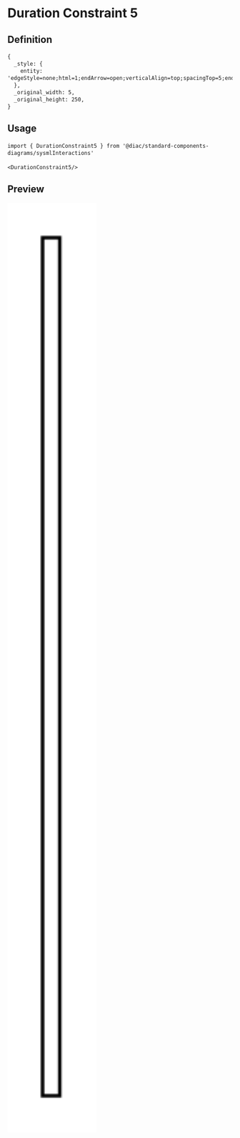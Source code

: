 # Duration Constraint 5

## Definition

```
{
  _style: { 
    entity: 'edgeStyle=none;html=1;endArrow=open;verticalAlign=top;spacingTop=5;endSize=12;',
  },
  _original_width: 5,
  _original_height: 250,
}
```

## Usage

```
import { DurationConstraint5 } from '@diac/standard-components-diagrams/sysmlInteractions'

<DurationConstraint5/>
```

## Preview

<img src="./duration-constraint-5.png" width="200"/>
